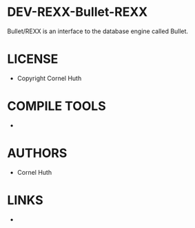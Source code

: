 DEV-REXX-Bullet-REXX
====================

Bullet/REXX is an interface to the database engine called Bullet. 

LICENSE
===============
* Copyright Cornel Huth

COMPILE TOOLS
===============
* 
 
AUTHORS
===============
* Cornel Huth

LINKS
===============
* 
